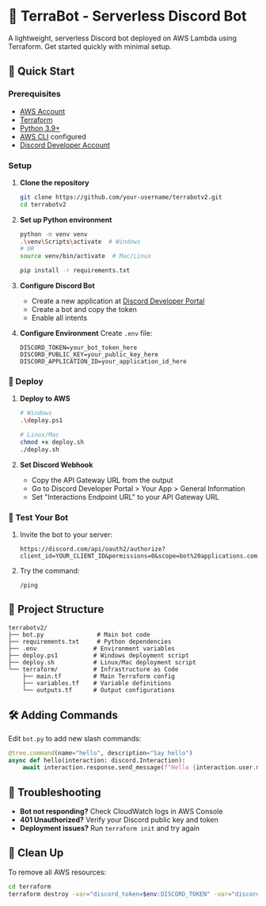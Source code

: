 # 🤖 TerraBot - Serverless Discord Bot

A lightweight, serverless Discord bot deployed on AWS Lambda using Terraform. Get started quickly with minimal setup.

## 🚀 Quick Start

### Prerequisites
- [AWS Account](https://aws.amazon.com/)
- [Terraform](https://www.terraform.io/downloads.html)
- [Python 3.9+](https://www.python.org/downloads/)
- [AWS CLI](https://aws.amazon.com/cli/) configured
- [Discord Developer Account](https://discord.com/developers/applications)

### Setup

1. **Clone the repository**
   ```bash
   git clone https://github.com/your-username/terrabotv2.git
   cd terrabotv2
   ```

2. **Set up Python environment**
   ```bash
   python -m venv venv
   .\venv\Scripts\activate  # Windows
   # OR
   source venv/bin/activate  # Mac/Linux
   
   pip install -r requirements.txt
   ```

3. **Configure Discord Bot**
   - Create a new application at [Discord Developer Portal](https://discord.com/developers/applications)
   - Create a bot and copy the token
   - Enable all intents

4. **Configure Environment**
   Create `.env` file:
   ```
   DISCORD_TOKEN=your_bot_token_here
   DISCORD_PUBLIC_KEY=your_public_key_here
   DISCORD_APPLICATION_ID=your_application_id_here
   ```

### 🚀 Deploy

1. **Deploy to AWS**
   ```bash
   # Windows
   .\deploy.ps1
   
   # Linux/Mac
   chmod +x deploy.sh
   ./deploy.sh
   ```

2. **Set Discord Webhook**
   - Copy the API Gateway URL from the output
   - Go to Discord Developer Portal > Your App > General Information
   - Set "Interactions Endpoint URL" to your API Gateway URL

### 🤖 Test Your Bot

1. Invite the bot to your server:
   ```
   https://discord.com/api/oauth2/authorize?client_id=YOUR_CLIENT_ID&permissions=0&scope=bot%20applications.commands
   ```

2. Try the command:
   ```
   /ping
   ```

## 📁 Project Structure

```
terrabotv2/
├── bot.py               # Main bot code
├── requirements.txt     # Python dependencies
├── .env                # Environment variables
├── deploy.ps1          # Windows deployment script
├── deploy.sh           # Linux/Mac deployment script
└── terraform/          # Infrastructure as Code
    ├── main.tf         # Main Terraform config
    ├── variables.tf    # Variable definitions
    └── outputs.tf      # Output configurations
```

## 🛠️ Adding Commands

Edit `bot.py` to add new slash commands:

```python
@tree.command(name="hello", description="Say hello")
async def hello(interaction: discord.Interaction):
    await interaction.response.send_message(f"Hello {interaction.user.mention}!")
```

## 🔧 Troubleshooting

- **Bot not responding?** Check CloudWatch logs in AWS Console
- **401 Unauthorized?** Verify your Discord public key and token
- **Deployment issues?** Run `terraform init` and try again

## 🧹 Clean Up

To remove all AWS resources:
```bash
cd terraform
terraform destroy -var="discord_token=$env:DISCORD_TOKEN" -var="discord_public_key=$env:DISCORD_PUBLIC_KEY" -auto-approve
```
